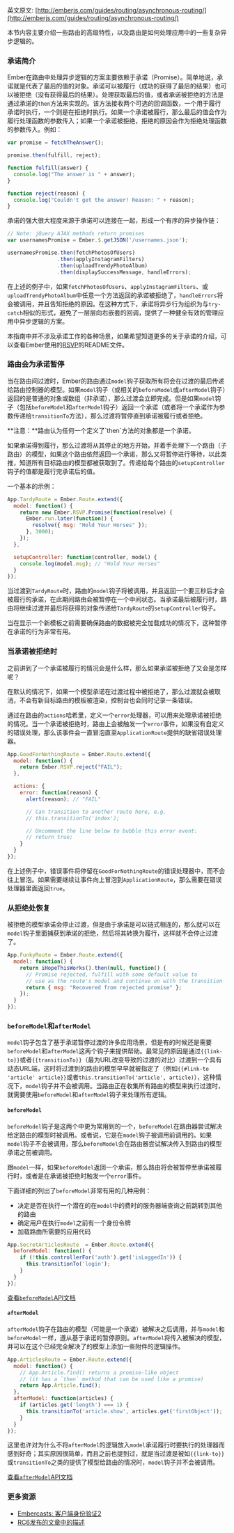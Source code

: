 英文原文: [http://emberjs.com/guides/routing/asynchronous-routing/](http://emberjs.com/guides/routing/asynchronous-routing/)

本节内容主要介绍一些路由的高级特性，以及路由是如何处理应用中的一些复杂异步逻辑的。

### 承诺简介

Ember在路由中处理异步逻辑的方案主要依赖于承诺（Promise）。简单地说，承诺就是代表了最后的值的对象。承诺可以被履行（成功的获得了最后的结果）也可以被拒绝（没有获得最后的结果）。处理获取最后的值，或者承诺被拒绝的方法是通过承诺的`then`方法来实现的。该方法接收两个可选的回调函数，一个用于履行承诺时执行，一个则是在拒绝时执行。如果一个承诺被履行，那么最后的值会作为履行处理函数的参数传入；如果一个承诺被拒绝，拒绝的原因会作为拒绝处理函数的参数传入。例如：

```js
var promise = fetchTheAnswer();

promise.then(fulfill, reject);

function fulfill(answer) {
  console.log("The answer is " + answer);
}

function reject(reason) {
  console.log("Couldn't get the answer! Reason: " + reason);
}
```

承诺的强大很大程度来源于承诺可以连接在一起，形成一个有序的异步操作链：

```js
// Note: jQuery AJAX methods return promises
var usernamesPromise = Ember.$.getJSON('/usernames.json');

usernamesPromise.then(fetchPhotosOfUsers)
                .then(applyInstagramFilters)
                .then(uploadTrendyPhotoAlbum)
                .then(displaySuccessMessage, handleErrors);
```

在上述的例子中，如果`fetchPhotosOfUsers`、`applyInstagramFilters`、或`uploadTrendyPhotoAlbum`中任意一个方法返回的承诺被拒绝了，`handleErrors`将会被调用，并且告知拒绝的原因。在这种方式下，承诺将异步行为组织为与`try-catch`相似的形式，避免了一层层向右嵌套的回调，提供了一种健全有效的管理应用中异步逻辑的方案。

本指南中并不涉及承诺工作的各种场景，如果希望知道更多的关于承诺的介绍，可以查看Ember使用的[RSVP](https://github.com/tildeio/rsvp.js)的README文件。

### 路由会为承诺暂停

当在路由间过渡时，Ember的路由通过`model`钩子获取所有将会在过渡的最后传递给路由控制器的模型。如果`model`钩子（或相关的`beforeModel`或`afterModel`钩子）返回的是普通的对象或数组（非承诺），那么过渡会立即完成。但是如果`model`钩子（包括`beforeModel`和`afterModel`钩子）返回一个承诺（或者将一个承诺作为参数传递给`transitionTo`方法），那么过渡将暂停直到承诺被履行或者拒绝。

<aside>
**注意：**路由认为任何一个定义了`then`方法的对象都是一个承诺。
</aside>

如果承诺得到履行，那么过渡将从其停止的地方开始，并着手处理下一个路由（子路由）的模型，如果这个路由依然返回一个承诺，那么又将暂停进行等待，以此类推，知道所有目标路由的模型都被获取到了。传递给每个路由的`setupController`钩子的值都是履行完承诺后的值。

一个基本的示例：

```js
App.TardyRoute = Ember.Route.extend({
  model: function() {
    return new Ember.RSVP.Promise(function(resolve) {
      Ember.run.later(function() {
        resolve({ msg: "Hold Your Horses" });
      }, 3000);
    });
  }, 

  setupController: function(controller, model) {
    console.log(model.msg); // "Hold Your Horses"
  }
});
```

当过渡到`TardyRoute`时，路由的`model`钩子将被调用，并且返回一个要三秒后才会被履行的承诺，在此期间路由会被暂停在一个中间状态。当承诺最后被履行时，路由将继续过渡并最后将获得的对象传递给`TardyRoute`的`setupController`钩子。

当在显示一个新模板之前需要确保路由的数据被完全加载成功的情况下，这种暂停在承诺的行为非常有用。

### 当承诺被拒绝时

之前讲到了一个承诺被履行的情况会是什么样，那么如果承诺被拒绝了又会是怎样呢？

在默认的情况下，如果一个模型承诺在过渡过程中被拒绝了，那么过渡就会被取消，不会有新目标路由的模板被渲染，控制台也会同时记录一条错误。

通过在路由的`actions`哈希里，定义一个`error`处理器，可以用来处理承诺被拒绝的情况。当一个承诺被拒绝时，路由上会被触发一个`error`事件，如果没有自定义的错误处理，那么该事件会一直冒泡直至`ApplicationRoute`提供的缺省错误处理器。

```js
App.GoodForNothingRoute = Ember.Route.extend({
  model: function() {
    return Ember.RSVP.reject("FAIL");
  },

  actions: {
    error: function(reason) {
      alert(reason); // "FAIL"

      // Can transition to another route here, e.g.
      // this.transitionTo('index');

      // Uncomment the line below to bubble this error event:
      // return true;
    }
  }
});
```

在上述例子中，错误事件将停留在`GoodForNothingRoute`的错误处理器中，而不会往上冒泡。如果需要继续让事件向上冒泡到`ApplicationRoute`，那么需要在错误处理器里面返回`true`。

### 从拒绝处恢复

被拒绝的模型承诺会停止过渡，但是由于承诺是可以链式相连的，那么就可以在`model`钩子里面捕获到承诺的拒绝，然后将其转换为履行，这样就不会停止过渡了。

```js
App.FunkyRoute = Ember.Route.extend({
  model: function() {
    return iHopeThisWorks().then(null, function() {
      // Promise rejected, fulfill with some default value to
      // use as the route's model and continue on with the transition
      return { msg: "Recovered from rejected promise" };
    });
  }
});
```

### `beforeModel`和`afterModel`

`model`钩子包含了基于承诺暂停过渡的许多应用场景，但是有的时候还是需要`beforeModel`和`afterModel`这两个钩子来提供帮助。最常见的原因是通过`{{link-to}}`或者`{{transitionTo}}`（最为URL改变导致的过渡的对比）过渡到一个具有动态URL端，这时将过渡到的路由的模型早早就被指定了（例如`{{#link-to 'article' article}}`或者`this.transitionTo('article', article)`），这种情况下，`model`钩子并不会被调用。当路由正在收集所有路由的模型来执行过渡时，就需要使用`beforeModel`和`afterModel`钩子来处理所有逻辑。

#### `beforeModel`

`beforeModel`钩子是这两个中更为常用到的一个，`beforeModel`在路由器尝试解决给定路由的模型时被调用。或者说，它是在`model`钩子被调用前调用的。如果`model`钩子不会被调用，那么`beforeModel`会在路由器尝试解决传入到路由的模型承诺之前被调用。

跟`model`一样，如果`beforeModel`返回一个承诺，那么路由将会被暂停至承诺被履行时，或者是在承诺被拒绝时触发一个`error`事件。

下面详细的列出了`beforeModel`非常有用的几种用例：

- 决定是否在执行一个潜在的在`model`中的费时的服务器端查询之前跳转到其他的路由
- 确定用户在执行`model`之前有一个身份令牌
- 加载路由所需要的应用代码

```js
App.SecretArticlesRoute  = Ember.Route.extend({
  beforeModel: function() {
    if (!this.controllerFor('auth').get('isLoggedIn')) {
      this.transitionTo('login');
    }
  }
});
```

[查看`beforeModel`API文档](/api/classes/Ember.Route.html#method_afterModel)

#### `afterModel`

`afterModel`钩子在路由的模型（可能是一个承诺）被解决之后调用，并与`model`和`beforeModel`一样，遵从基于承诺的暂停原则。`afterModel`将传入被解决的模型，并可以在这个已经完全解决了的模型上添加一些附件的逻辑操作。

```js
App.ArticlesRoute = Ember.Route.extend({
  model: function() {
    // App.Article.find() returns a promise-like object
    // (it has a `then` method that can be used like a promise)
    return App.Article.find();
  },
  afterModel: function(articles) {
    if (articles.get('length') === 1) {
      this.transitionTo('article.show', articles.get('firstObject'));
    }
  }
});
```

这里也许对为什么不将`afterModel`的逻辑放入`model`承诺履行时要执行的处理器而感到好奇；其实原因很简单，而且之前也提到过，就是当过渡是被如`{{link-to}}`或`transitionTo`之类的提供了模型给路由的情况时，`model`钩子并不会被调用。

[查看`afterModel`API文档](/api/classes/Ember.Route.html#method_afterModel)

### 更多资源

- [Embercasts: 客户端身份验证2](http://www.embercasts.com/episodes/client-side-authentication-part-2)
- [RC6发布的文章中的描述](/blog/2013/06/23/ember-1-0-rc6.html)
